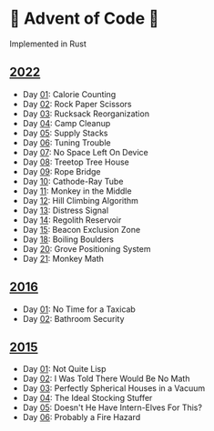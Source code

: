 # 🎄 Advent of Code 🎄

Implemented in Rust

## [2022](https://adventofcode.com/2022)

- Day [01](https://github.com/cyrillvetter/aoc-rust/blob/main/src/year_2022/day_01.rs): Calorie Counting
- Day [02](https://github.com/cyrillvetter/aoc-rust/blob/main/src/year_2022/day_02.rs): Rock Paper Scissors
- Day [03](https://github.com/cyrillvetter/aoc-rust/blob/main/src/year_2022/day_03.rs): Rucksack Reorganization
- Day [04](https://github.com/cyrillvetter/aoc-rust/blob/main/src/year_2022/day_04.rs): Camp Cleanup
- Day [05](https://github.com/cyrillvetter/aoc-rust/blob/main/src/year_2022/day_05.rs): Supply Stacks
- Day [06](https://github.com/cyrillvetter/aoc-rust/blob/main/src/year_2022/day_06.rs): Tuning Trouble
- Day [07](https://github.com/cyrillvetter/aoc-rust/blob/main/src/year_2022/day_07.rs): No Space Left On Device
- Day [08](https://github.com/cyrillvetter/aoc-rust/blob/main/src/year_2022/day_08.rs): Treetop Tree House
- Day [09](https://github.com/cyrillvetter/aoc-rust/blob/main/src/year_2022/day_09.rs): Rope Bridge
- Day [10](https://github.com/cyrillvetter/aoc-rust/blob/main/src/year_2022/day_10.rs): Cathode-Ray Tube
- Day [11](https://github.com/cyrillvetter/aoc-rust/blob/main/src/year_2022/day_11.rs): Monkey in the Middle
- Day [12](https://github.com/cyrillvetter/aoc-rust/blob/main/src/year_2022/day_12.rs): Hill Climbing Algorithm
- Day [13](https://github.com/cyrillvetter/aoc-rust/blob/main/src/year_2022/day_13.rs): Distress Signal
- Day [14](https://github.com/cyrillvetter/aoc-rust/blob/main/src/year_2022/day_14.rs): Regolith Reservoir
- Day [15](https://github.com/cyrillvetter/aoc-rust/blob/main/src/year_2022/day_15.rs): Beacon Exclusion Zone
- Day [18](https://github.com/cyrillvetter/aoc-rust/blob/main/src/year_2022/day_18.rs): Boiling Boulders
- Day [20](https://github.com/cyrillvetter/aoc-rust/blob/main/src/year_2022/day_20.rs): Grove Positioning System
- Day [21](https://github.com/cyrillvetter/aoc-rust/blob/main/src/year_2022/day_21.rs): Monkey Math

## [2016](https://adventofcode.com/2016)

- Day [01](https://github.com/cyrillvetter/aoc-rust/blob/main/src/year_2016/day_01.rs): No Time for a Taxicab
- Day [02](https://github.com/cyrillvetter/aoc-rust/blob/main/src/year_2016/day_02.rs): Bathroom Security

## [2015](https://adventofcode.com/2015)

- Day [01](https://github.com/cyrillvetter/aoc-rust/blob/main/src/year_2015/day_01.rs): Not Quite Lisp
- Day [02](https://github.com/cyrillvetter/aoc-rust/blob/main/src/year_2015/day_02.rs): I Was Told There Would Be No Math
- Day [03](https://github.com/cyrillvetter/aoc-rust/blob/main/src/year_2015/day_03.rs): Perfectly Spherical Houses in a Vacuum
- Day [04](https://github.com/cyrillvetter/aoc-rust/blob/main/src/year_2015/day_04.rs): The Ideal Stocking Stuffer
- Day [05](https://github.com/cyrillvetter/aoc-rust/blob/main/src/year_2015/day_05.rs): Doesn't He Have Intern-Elves For This?
- Day [06](https://github.com/cyrillvetter/aoc-rust/blob/main/src/year_2015/day_06.rs): Probably a Fire Hazard
